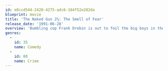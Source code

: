 ```yaml
---
id: e8ccd544-2420-4275-adc6-164f52e282da
blueprint: movie
title: 'The Naked Gun 2½: The Smell of Fear'
release_date: '1991-06-28'
overview: 'Bumbling cop Frank Drebin is out to foil the big boys in the energy industry, who intend to suppress technology that will put them out of business.'
genres:
  -
    id: 35
    name: Comedy
  -
    id: 80
    name: Crime
---
```

